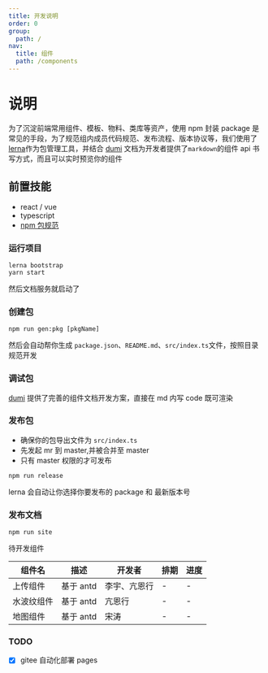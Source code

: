 ```yaml
---
title: 开发说明
order: 0
group:
  path: /
nav:
  title: 组件
  path: /components
---
```


# 说明

为了沉淀前端常用组件、模板、物料、类库等资产，使用 npm 封装 package 是常见的手段，为了规范组内成员代码规范、发布流程、版本协议等，我们使用了[lerna](https://juejin.cn/post/6844904166079348744)作为包管理工具，并结合 [dumi](https://d.umijs.org/) 文档为开发者提供了`markdown`的组件 api 书写方式，而且可以实时预览你的组件

## 前置技能

- react / vue
- typescript
- [npm 包规范](https://zhuanlan.zhihu.com/p/212832506)

### 运行项目

```
lerna bootstrap
yarn start
```

然后文档服务就启动了

### 创建包

```
npm run gen:pkg [pkgName]
```

然后会自动帮你生成 `package.json`、`README.md`、`src/index.ts`文件，按照目录规范开发

### 调试包

[dumi](https://d.umijs.org/) 提供了完善的组件文档开发方案，直接在 md 内写 code 既可渲染

### 发布包

- 确保你的包导出文件为 `src/index.ts`
- 先发起 mr 到 master,并被合并至 master
- 只有 master 权限的才可发布

```
npm run release
```

lerna 会自动让你选择你要发布的 package 和 最新版本号

### 发布文档

```
npm run site
```

待开发组件

| 组件名     | 描述      | 开发者       | 排期 | 进度 |
| ---------- | --------- | ------------ | ---- | ---- |
| 上传组件   | 基于 antd | 李宇、亢恩行 | -    | -    |
| 水波纹组件 | 基于 antd | 亢恩行       | -    | -    |
| 地图组件   | 基于 antd | 宋涛         | -    | -    |

### TODO

- [x] gitee 自动化部署 pages
